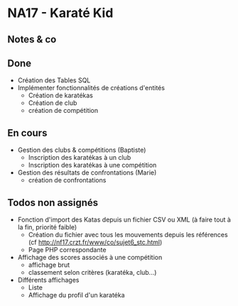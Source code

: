 # NA17 - Karaté Kid

## Notes & co

## Done

* Création des Tables SQL
* Implémenter fonctionnalités de créations d'entités
	* Création de karatékas
	* Création de club
	* création de compétition

## En cours

* Gestion des clubs & compétitions (Baptiste)
	* Inscription des karatékas à un club
	* Inscription des karatékas à une compétition
* Gestion des résultats de confrontations (Marie)
	* création de confrontations

## Todos non assignés

* Fonction d'import des Katas depuis un fichier CSV ou XML (à faire tout à la fin, priorité faible)
	* Création du fichier avec tous les mouvements depuis les références (cf http://nf17.crzt.fr/www/co/sujet6_stc.html)
	* Page PHP correspondante
* Affichage des scores associés à une compétition
	* affichage brut
	* classement selon critères (karatéka, club...)
* Différents affichages
	* Liste 
	* Affichage du profil d'un karatéka
